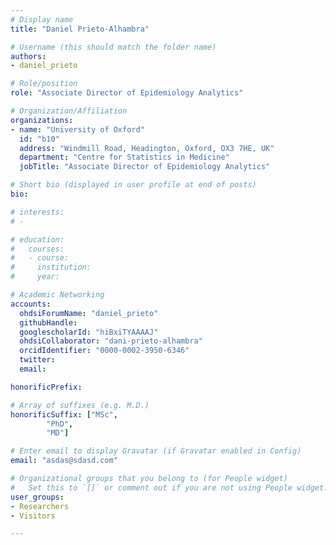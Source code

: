 ```yaml
---
# Display name
title: "Daniel Prieto-Alhambra"

# Username (this should match the folder name)
authors:
- daniel_prieto

# Role/position
role: "Associate Director of Epidemiology Analytics"

# Organization/Affiliation
organizations:
- name: "University of Oxford"
  id: "b10"
  address: "Windmill Road, Headington, Oxford, OX3 7HE, UK"
  department: "Centre for Statistics in Medicine"
  jobTitle: "Associate Director of Epidemiology Analytics"

# Short bio (displayed in user profile at end of posts)
bio: 

# interests:
# - 

# education:
#   courses:
#   - course: 
#     institution: 
#     year: 

# Academic Networking
accounts:
  ohdsiForumName: "daniel_prieto"
  githubHandle: 
  googlescholarId: "hiBxiTYAAAAJ"
  ohdsiCollaborator: "dani-prieto-alhambra"
  orcidIdentifier: "0000-0002-3950-6346"
  twitter: 
  email: 

honorificPrefix: 

# Array of suffixes (e.g. M.D.)
honorificSuffix: ["MSc",
        "PhD",
        "MD"]

# Enter email to display Gravatar (if Gravatar enabled in Config)
email: "asdas@sdasd.com"

# Organizational groups that you belong to (for People widget)
#   Set this to `[]` or comment out if you are not using People widget.
user_groups:
- Researchers
- Visitors

---
```

